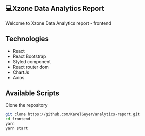 ## 💻Xzone Data Analytics Report

Welcome to Xzone Data Analytics report - frontend

## Technologies

- React
- React Bootstrap
- Styled component
- React router dom
- ChartJs
- Axios

## Available Scripts

Clone the repository

```sh
git clone https://github.com/KarelGeyer/analytics-report.git
cd frontend
yarn
yarn start
```